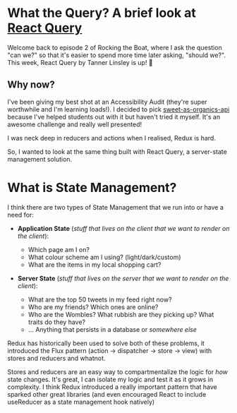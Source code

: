 # What the Query? A brief look at [React Query](https://tanstack.com/query/v4/docs/adapters/react-query)

Welcome back to episode 2 of Rocking the Boat, where I ask the question "can we?" so that it's easier to spend more time later asking, "should we?". This week, React Query by Tanner Linsley is up! 🥳

## Why now?

I've been giving my best shot at an Accessibility Audit (they're super worthwhile and I'm learning loads!). I decided to pick [sweet-as-organics-api](https://github.com/dev-academy-challenges/challenges/tree/main/packages/sweet-as-organics-api) because I've helped students out with it but haven't tried it myself. It's an awesome challenge and really well presented!

I was neck deep in reducers and actions when I realised, Redux is hard.

So, I wanted to look at the same thing built with React Query, a server-state management solution.

# What is State Management?

I think there are two types of State Management that we run into or have a need for:

- **Application State** (_stuff that lives on the client that we want to render on the client_):
  - Which page am I on?
  - What colour scheme am I using? (light/dark/custom)
  - What are the items in my local shopping cart?

- **Server State** (_stuff that lives on the server that we want to render on the client_):
  - What are the top 50 tweets in my feed right now?
  - Who are my friends? Which ones are online?
  - Who are the Wombles? What rubbish are they picking up? What traits do they have?
  - ... Anything that persists in a database or _somewhere else_

Redux has historically been used to solve both of these problems, it introduced the Flux pattern (action -> dispatcher -> store -> view) with stores and reducers and whatnot. 

Stores and reducers are an easy way to compartmentalize the logic for _how_ state changes. It's great, I can isolate my logic and test it as it grows in complexity. I think Redux introduced a really important pattern that have sparked other great libraries (and even encouraged React to include useReducer as a state management hook natively)
